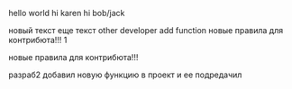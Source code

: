 hello world
hi karen
hi bob/jack


новый текст
еще текст
other developer add function
новые правила для контрибюта!!!
1

новые правила для контрибюта!!!

разраб2 добавил новую функцию в проект и ее подредачил
